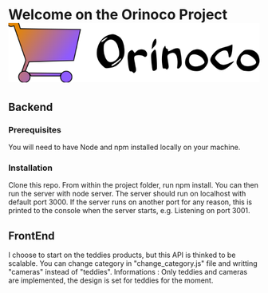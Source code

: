 # Welcome on the Orinoco Project ![Orinoco's Logo](./frontend/images/orinoco-logo.svg)
## Backend
### Prerequisites
You will need to have Node and npm installed locally on your machine.

### Installation
Clone this repo. From within the project folder, run npm install. You can then run the server with node server. The server should run on localhost with default port 3000. If the server runs on another port for any reason, this is printed to the console when the server starts, e.g. Listening on port 3001.

## FrontEnd
I choose to start on the teddies products, but this API is thinked to be scalable.
You can change category in "change_category.js" file and writting "cameras" instead of "teddies".
Informations : Only teddies and cameras are implemented, the design is set for teddies for the moment.